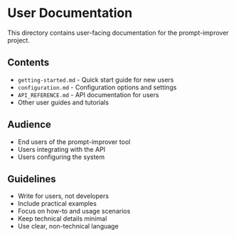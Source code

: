 # User Documentation

This directory contains user-facing documentation for the prompt-improver project.

## Contents
- `getting-started.md` - Quick start guide for new users
- `configuration.md` - Configuration options and settings
- `API_REFERENCE.md` - API documentation for users
- Other user guides and tutorials

## Audience
- End users of the prompt-improver tool
- Users integrating with the API
- Users configuring the system

## Guidelines
- Write for users, not developers
- Include practical examples
- Focus on how-to and usage scenarios
- Keep technical details minimal
- Use clear, non-technical language
